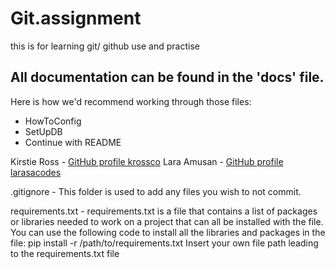# Git.assignment
this is for learning git/ github use  and practise



## All documentation can be found in the 'docs' file. 
Here is how we'd recommend working through those files: 
- HowToConfig
- SetUpDB
- Continue with README


<!--- Add your GitHub username, link to page --->

Kirstie Ross - [GitHub profile krossco](https://github.com/krossco)
Lara Amusan - [GitHub profile larasacodes](https://github.com/larasacodes)



.gitignore - This folder is used to add any files you wish to not commit. 

requirements.txt - requirements.txt is a file that contains a list of packages or libraries needed to work on a project that can all be installed with the file. You can use the following code to install all the libraries and packages in the file:
pip install -r /path/to/requirements.txt
Insert your own file path leading to the requirements.txt file 
